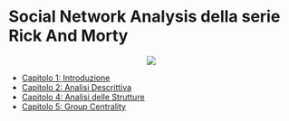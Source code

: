 # Social Network Analysis della serie Rick And Morty
<p align="center">
  <img src="https://github.com/Simone-Scalella/networkxProject/blob/main/img_readme/logo.png">
</p>

- [Capitolo 1: Introduzione](../README.md)
- [Capitolo 2: Analisi Descrittiva](../Doc%20Analisi%20Descrittiva/README.md)
- [Capitolo 4: Analisi delle Strutture](../Doc%20Analisi%20Strutture/README.md)
- [Capitolo 5: Group Centrality](../Doc%20Group%20Centrality/README.md)
